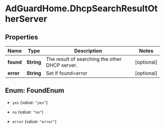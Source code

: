 # AdGuardHome.DhcpSearchResultOtherServer

## Properties

Name | Type | Description | Notes
------------ | ------------- | ------------- | -------------
**found** | **String** | The result of searching the other DHCP server.  | [optional] 
**error** | **String** | Set if found&#x3D;error | [optional] 



## Enum: FoundEnum


* `yes` (value: `"yes"`)

* `no` (value: `"no"`)

* `error` (value: `"error"`)




